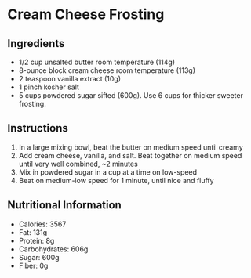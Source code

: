 # Cream Cheese Frosting

## Ingredients
* 1/2 cup unsalted butter room temperature (114g)
* 8-ounce block cream cheese room temperature (113g)
* 2 teaspoon vanilla extract (10g)
* 1 pinch kosher salt
* 5 cups powdered sugar sifted (600g). Use 6 cups for thicker sweeter frosting.

## Instructions
1. In a large mixing bowl, beat the butter on medium speed until creamy
2. Add cream cheese, vanilla, and salt. Beat together on medium speed until very well combined, ~2 minutes
3. Mix in powdered sugar in a cup at a time on low-speed
4. Beat on medium-low speed for 1 minute, until nice and fluffy

## Nutritional Information
* Calories: 3567
* Fat: 131g
* Protein: 8g
* Carbohydrates: 606g
* Sugar: 600g
* Fiber: 0g
